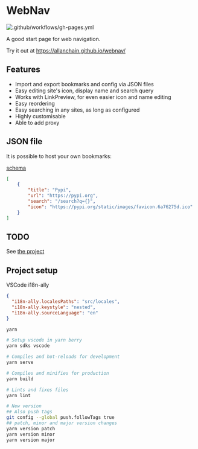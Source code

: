 # WebNav
![.github/workflows/gh-pages.yml](https://github.com/AllanChain/webnav/workflows/.github/workflows/gh-pages.yml/badge.svg?branch=master)

A good start page for web navigation.

Try it out at https://allanchain.github.io/webnav/

## Features

- Import and export bookmarks and config via JSON files
- Easy editing site's icon, display name and search query
- Works with LinkPreview, for even easier icon and name editing
- Easy reordering
- Easy searching in any sites, as long as configured
- Highly customisable
- Able to add proxy


## JSON file

It is possible to host your own bookmarks:

[schema](src/schemas/bookmark.schema.json)

```json
[
    {
        "title": "Pypi",
        "url": "https://pypi.org",
        "search": "/search?q={}",
        "icon": "https://pypi.org/static/images/favicon.6a76275d.ico"
    }
]
```

## TODO

See [the project](https://github.com/AllanChain/webnav/projects/1?fullscreen=true)

## Project setup

VSCode i18n-ally

```json
{
  "i18n-ally.localesPaths": "src/locales",
  "i18n-ally.keystyle": "nested",
  "i18n-ally.sourceLanguage": "en"
}
```

```bash
yarn

# Setup vscode in yarn berry
yarn sdks vscode

# Compiles and hot-reloads for development
yarn serve

# Compiles and minifies for production
yarn build

# Lints and fixes files
yarn lint

# New version
## Also push tags
git config --global push.followTags true
## patch, minor and major version changes
yarn version patch
yarn version minor
yarn version major
```

